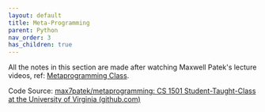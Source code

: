 ```yaml
---
layout: default
title: Meta-Programming
parent: Python
nav_order: 3
has_children: true
---
```


All the notes in this section are made after watching Maxwell Patek's lecture videos, ref: [Metaprogramming Class](https://www.youtube.com/playlist?list=PLLet_jPomQZ-5hoX1HM-Vg_jYHGntvuw3).

Code Source: [max7patek/metaprogramming: CS 1501 Student-Taught-Class at the University of Virginia (github.com)](https://github.com/max7patek/metaprogramming)
